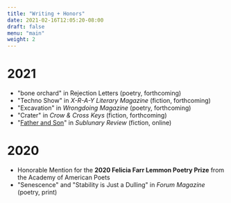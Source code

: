 ```yaml
---
title: "Writing + Honors"
date: 2021-02-16T12:05:20-08:00
draft: false
menu: "main"
weight: 2
---
```


# 2021

- "bone orchard" in Rejection Letters (poetry, forthcoming)
- "Techno Show" in *X-R-A-Y Literary Magazine* (fiction, forthcoming)
- "Excavation" in *Wrongdoing Magazine* (poetry, forthcoming)
- "Crater" in *Crow & Cross Keys* (fiction, forthcoming)
- "[Father and Son](https://www.sublunaryreview.com/home/father-and-son)" in *Sublunary Review* (fiction, online)

# 2020

- Honorable Mention for the **2020 Felicia Farr Lemmon Poetry Prize** from the Academy of American Poets
- "Senescence" and "Stability is Just a Dulling" in *Forum Magazine* (poetry, print)